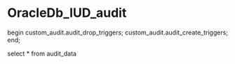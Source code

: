 # OracleDb_IUD_audit

begin custom_audit.audit_drop_triggers; custom_audit.audit_create_triggers; end;

select * from audit_data
